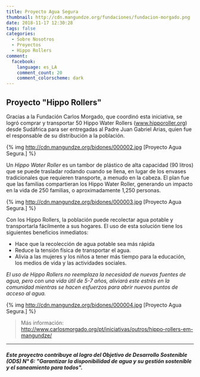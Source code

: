 ```yaml
---
title: Proyecto Agua Segura
thumbnail: http://cdn.mangundze.org/fundaciones/fundacion-morgado.png
date: 2018-11-17 12:30:28
tags: false
categories:
  - Sobre Nosotros
  - Proyectos
  - Hippo Rollers
comment:
  facebook:
    language: es_LA
    comment_count: 20
    comment_colorscheme: dark
---
```


## Proyecto "Hippo Rollers"

Gracias a la Fundación Carlos Morgado, que coordinó esta iniciativa, se logró  comprar y transportar 50 Hippo Water Rollers (www.hipporoller.org) desde Sudáfrica para ser entregadas al Padre Juan Gabriel Arias, quien fue el responsable de su distribución a la población.


{% img http://cdn.mangundze.org/bidones/000002.jpg [Proyecto Agua Segura.] %}

Un _Hippo Water Roller_ es un tambor de plástico de alta capacidad (90 litros) que se puede trasladar rodando cuando se llena, en lugar de los envases tradicionales que requieren transporte, a menudo en la cabeza. El plan fue que las familias compartieran los Hippo Water Roller, generando un impacto en la vida de 250 familias, o aproximadamente 1,250 personas.

{% img http://cdn.mangundze.org/bidones/000003.jpg [Proyecto Agua Segura.] %}

Con los Hippo Rollers, la población puede recolectar agua potable y transportarla fácilmente a sus hogares. El uso de esta solución tiene los siguientes beneficios inmediatos:

- Hace que la recolección de agua potable sea más rápida
- Reduce la tensión física de transportar el agua.
- Alivia a las mujeres y los niños a tener más tiempo para la educación, los medios de vida y las actividades sociales.

*El uso de Hippo Rollers no reemplaza la necesidad de nuevas fuentes de agua, pero con una vida útil de 5-7 años, aliviará este estrés en la comunidad mientras se hacen esfuerzos para abrir nuevos puntos de acceso al agua.*

{% img http://cdn.mangundze.org/bidones/000004.jpg [Proyecto Agua Segura.] %}

> Más información: http://www.carlosmorgado.org/pt/iniciativas/outros/hippo-rollers-em-mangundze/

***

###### **_Este proyectro contribuye al logro del Objetivo de Desarrollo Sostenible (ODS) N° 6: "Garantizar la disponibilidad de agua y su gestión sostenible y el saneamiento para todos"._**
